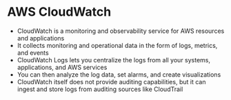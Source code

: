 # AWS CloudWatch

- CloudWatch is a monitoring and observability service for AWS resources and applications
- It collects monitoring and operational data in the form of logs, metrics, and events
- CloudWatch Logs lets you centralize the logs from all your systems, applications, and AWS services
- You can then analyze the log data, set alarms, and create visualizations
- CloudWatch itself does not provide auditing capabilities, but it can ingest and store logs from auditing sources like CloudTrail
